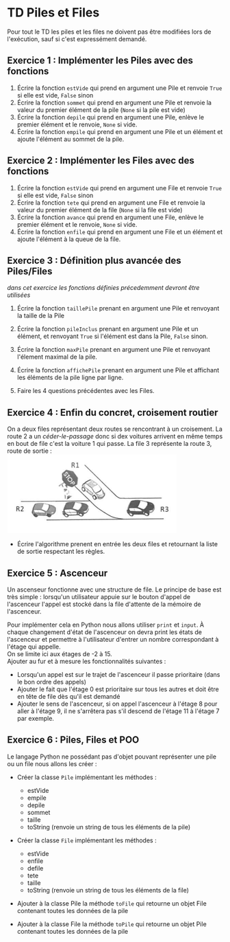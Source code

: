 # TD Piles et Files

Pour tout le TD les piles et les files ne doivent pas être modifiées lors de l'exécution, sauf si c'est expressément demandé.

## Exercice 1 : Implémenter les Piles avec des fonctions

1. Écrire la fonction `estVide` qui prend en argument une Pile et renvoie `True` si elle est vide, `False` sinon
2. Écrire la fonction `sommet` qui prend en argument une Pile et renvoie la valeur du premier élément de la pile (`None` si la pile est vide)
3. Écrire la fonction `depile` qui prend en argument une Pile, enlève le premier élément et le renvoie, `None` si vide.
4. Écrire la fonction `empile` qui prend en argument une Pile et un élément et ajoute l'élément au sommet de la pile.

## Exercice 2 : Implémenter les Files avec des fonctions

1. Écrire la fonction `estVide` qui prend en argument une File et renvoie `True` si elle est vide, `False` sinon
2. Écrire la fonction `tete` qui prend en argument une File et renvoie la valeur du premier élément de la file (`None` si la file est vide)
3. Écrire la fonction `avance` qui prend en argument une File, enlève le premier élément et le renvoie, `None` si vide.
4. Écrire la fonction `enfile` qui prend en argument une File et un élément et ajoute l'élément à la queue de la file.

## Exercice 3 : Définition plus avancée des Piles/Files
*dans cet exercice les fonctions définies précedemment devront être utilisées*

1. Écrire la fonction `taillePile` prenant en argument une Pile et renvoyant la taille de la Pile
2. Écrire la fonction `pileInclus` prenant en argument une Pile et un élément, et renvoyant `True` si l'élément est dans la Pile, `False` sinon.
3. Écrire la fonction `maxPile` prenant en argument une Pile et renvoyant l'élement maximal de la pile.
4. Écrire la fonction `affichePile` prenant en argument une Pile et affichant les éléments de la pile ligne par ligne.
 
5. Faire les 4 questions précédentes avec les Files.

## Exercice 4 : Enfin du concret, croisement routier

On a deux files représentant deux routes se rencontrant à un croisement. La route 2 a un *céder-le-passage* donc si dex voitures arrivent en même temps en bout de file c'est la voiture 1 qui passe.
La file 3 représente la route 3, route de sortie :  
![croisement](https://github.com/TristanL06/Cyrano-NSI/raw/main/Chapitre%204%20:%20Piles%20et%20Files/Pasted%20image%2020221123221232.png)

- Écrire l'algorithme prenent en entrée les deux files et retournant la liste de sortie respectant les règles.

## Exercice 5 : Ascenceur

Un ascenseur fonctionne avec une structure de file.
Le principe de base est très simple : lorsqu'un utilisateur appuie sur le bouton d'appel de l'ascenceur l'appel est stocké dans la file d'attente de la mémoire de l'ascenceur.  
  
Pour implémenter cela en Python nous allons utiliser `print` et `input`. À chaque changement d'état de l'ascenceur on devra print les états de l'ascenceur et permettre à l'utilisateur d'entrer un nombre correspondant à l'étage qui appelle.  
On se limite ici aux étages de -2 à 15.  
Ajouter au fur et à mesure les fonctionnalités suivantes :
  
- Lorsqu'un appel est sur le trajet de l'ascenceur il passe prioritaire (dans le bon ordre des appels)
- Ajouter le fait que l'étage 0 est prioritaire sur tous les autres et doit être en tête de file dès qu'il est demandé
- Ajouter le sens de l'ascenceur, si on appel l'ascenceur à l'étage 8 pour aller à l'étage 9, il ne s'arrêtera pas s'il descend de l'étage 11 à l'étage 7 par exemple.

## Exercice 6 : Piles, Files et POO

Le langage Python ne possédant pas d'objet pouvant représenter une pile ou un file nous allons les créer :  
- Créer la classe `Pile` implémentant les méthodes :
	- estVide
	- empile
	- depile
	- sommet
	- taille
	- toString (renvoie un string de tous les éléments de la pile)

- Créer la classe `File` implémentant les méthodes :
	- estVide
	- enfile
	- defile
	- tete
	- taille
	- toString (renvoie un string de tous les éléments de la file)

- Ajouter à la classe Pile la méthode `toFile` qui retourne un objet File contenant toutes les données de la pile

- Ajouter à la classe File la méthode `toPile` qui retourne un objet Pile contenant toutes les données de la pile
